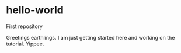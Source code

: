 # hello-world
First repository 

Greetings earthlings.  I am just getting started here and working on the tutorial. Yippee.
